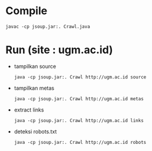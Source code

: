 Compile
========
`javac -cp jsoup.jar:. Crawl.java`

Run (site : ugm.ac.id)
=======================
- tampilkan source

  `java -cp jsoup.jar:. Crawl http://ugm.ac.id source`

- tampilkan metas

  `java -cp jsoup.jar:. Crawl http://ugm.ac.id metas`

- extract links

  `java -cp jsoup.jar:. Crawl http://ugm.ac.id links`

- deteksi robots.txt

  `java -cp jsoup.jar:. Crawl http://ugm.ac.id robots`

